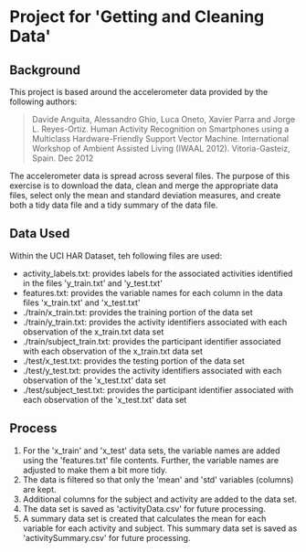 # Project for 'Getting and Cleaning Data'

## Background
This project is based around the accelerometer data provided by the following authors:

>Davide Anguita, Alessandro Ghio, Luca Oneto, Xavier Parra and Jorge L. Reyes-Ortiz. Human Activity Recognition on Smartphones using a Multiclass Hardware-Friendly Support Vector Machine. International Workshop of Ambient Assisted Living (IWAAL 2012). Vitoria-Gasteiz, Spain. Dec 2012

The accelerometer data is spread across several files. The purpose of this exercise is to download the data, clean and merge the appropriate data files, select only the mean and standard deviation measures, and create both a tidy data file and a tidy summary of the data file.

## Data Used
Within the UCI HAR Dataset, teh following files are used:
- activity_labels.txt: provides labels for the associated activities identified in the files 'y_train.txt' and 'y_test.txt'
- features.txt: provides the variable names for each column in the data files 'x_train.txt' and 'x_test.txt'
- ./train/x_train.txt: provides the training portion of the data set
- ./train/y_train.txt: provides the activity identifiers associated with each observation of the x_train.txt data set
- ./train/subject_train.txt: provides the participant identifier associated with each observation of the x_train.txt data set
- ./test/x_test.txt: provides the testing portion of the data set
- ./test/y_test.txt: provides the activity identifiers associated with each observation of the 'x_test.txt' data set
- ./test/subject_test.txt: provides the participant identifier associated with each observation of the 'x_test.txt' data set

## Process
1. For the 'x_train' and 'x_test' data sets, the variable names are added using the 'features.txt' file contents. Further, the variable names are adjusted to make them a bit more tidy.
2. The data is filtered so that only the 'mean' and 'std' variables (columns) are kept.
3. Additional columns for the subject and activity are added to the data set.
4. The data set is saved as 'activityData.csv' for future processing.
5. A summary data set is created that calculates the mean for each variable for each activity and subject. This summary data set is saved as 'activitySummary.csv' for future processing.